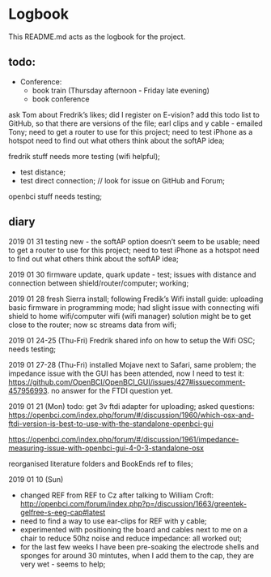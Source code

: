 # Logbook

This README.md acts as the logbook for the project.

## todo:

* Conference:
	* book train (Thursday afternoon -  Friday late evening)
	* book conference

ask Tom about Fredrik’s likes;
did I register on E-vision?
add this todo list to GitHub, so that there are versions of the file;
earl clips and y cable - emailed Tony;
need to get a router to use for this project;
need to test iPhone as a hotspot
need to find out what others think about the softAP idea;

fredrik stuff needs more testing (wifi helpful);
- test distance;
- test direct connection;
// look for issue on GitHub and Forum;

openbci stuff needs testing;

## diary

2019 01 31
testing new - the softAP option doesn’t seem to be usable;
need to get a router to use for this project;
need to test iPhone as a hotspot
need to find out what others think about the softAP idea;


2019 01 30
firmware update, quark update - test;
issues with distance and connection between shield/router/computer;
working;

2019 01 28
fresh Sierra install;
following Fredik’s Wifi install guide:
uploading basic firmware in programming mode;
had slight issue with connecting wifi shield to home wifi/computer wifi (wifi manager) solution might be to get close to the router;
now sc streams data from wifi;



2019 01 24-25 (Thu-Fri)
Fredrik shared info on how to setup the Wifi OSC;
needs testing;

2019 01 27-28 (Thu-Fri)
installed Mojave next to Safari, same problem;
the impedance issue with the GUI has been attended, now I need to test it:
https://github.com/OpenBCI/OpenBCI_GUI/issues/427#issuecomment-457956993.
no answer for the FTDI question yet.


2019 01 21 (Mon)
todo:
get 3v ftdi adapter for uploading;
asked questions:
https://openbci.com/index.php/forum/#/discussion/1960/which-osx-and-ftdi-version-is-best-to-use-with-the-standalone-openbci-gui

https://openbci.com/index.php/forum/#/discussion/1961/impedance-measuring-issue-with-openbci-gui-4-0-3-standalone-osx

reorganised literature folders and BookEnds ref to files;

2019 01 10 (Sun)
* changed REF from REF to Cz after talking to William Croft:
http://openbci.com/forum/index.php?p=/discussion/1663/greentek-gelfree-s-eeg-cap#latest
* need to find a way to use ear-clips for REF with y cable;
* experimented with positioning the board and cables next to me on a chair to reduce 50hz noise and reduce impedance: all worked out;
* for the last few weeks I have been pre-soaking the electrode shells and sponges for around 30 mintutes, when I add them to the cap, they are very wet - seems to help;
